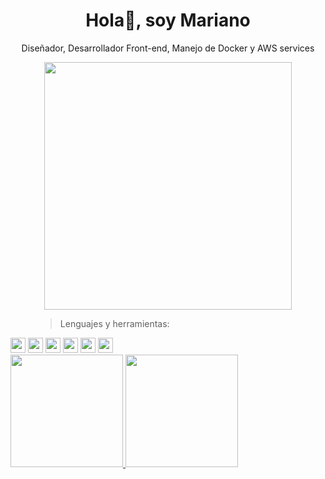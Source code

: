 <div align="center">
<h1 align="center">Hola👋, soy Mariano </h1>
</div>

<div align="center">
<p align="center">Diseñador, Desarrollador Front-end, Manejo de Docker y AWS services </p>
</div>

<div align="center">
<img  width="396" height="396" src="">
</div>

<figure>
  <blockquote class="blockquote">
    <p>Lenguajes  y herramientas:</p>
  </blockquote>

</figure>
<div class="contenedor-imagenes">
  <img  width="24" height="24" src="https://github.com/jenirg/jenirg/blob/main/c-.png">
  <img  width="24" height="24" src="https://github.com/jenirg/jenirg/blob/main/css-3%20(1).png">
    <img  width="24" height="24" src="https://github.com/jenirg/jenirg/blob/main/html-5%20(2).png">
  <img  width="24" height="24" src="https://github.com/jenirg/jenirg/blob/main/java.png">
  <img  width="24" height="24" src="https://github.com/jenirg/jenirg/blob/main/github.png">
  <img  width="24" height="24" src="https://github.com/jenirg/jenirg/blob/main/figma.png">
</div>

<pag align="center">
<a href="https://github.com/ArisGuimera">
  <img height="180em" src="https://github-readme-stats-eight-theta.vercel.app/api?username=jenirg&show_icons=true&theme=algolia&include_all_commits=true&count_private=true"/>
  <img height="180em" src="https://github-readme-stats-eight-theta.vercel.app/api/top-langs/?username=jenirg&layout=compact&langs_count=8&theme=algolia"/>
</a>
</pag>
<!--
**Marianito5382/Marianito5382** is a ✨ _special_ ✨ repository because its `README.md` (this file) appears on your GitHub profile.

Here are some ideas to get you started:

- 🔭 I’m currently working on ...
- 🌱 I’m currently learning ...
- 👯 I’m looking to collaborate on ...
- 🤔 I’m looking for help with ...
- 💬 Ask me about ...
- 📫 How to reach me: ...
- 😄 Pronouns: ...
- ⚡ Fun fact: ...
-->
